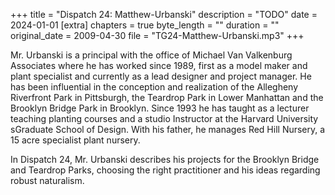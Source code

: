 +++
title = "Dispatch 24: Matthew-Urbanski"
description = "TODO"
date = 2024-01-01
[extra]
chapters = true
byte_length = ""
duration = ""
original_date = 2009-04-30
file = "TG24-Matthew-Urbanski.mp3"
+++

Mr. Urbanski is a principal with the office of Michael Van Valkenburg Associates where he has worked since 1989, first as a model maker and plant specialist and currently as a lead designer and project manager. He has been influential in the conception and realization of the Allegheny Riverfront Park in Pittsburgh, the Teardrop Park in Lower Manhattan and the Brooklyn Bridge Park in Brooklyn. Since 1993 he has taught as a lecturer teaching planting courses and a studio Instructor at the Harvard University sGraduate School of Design. With his father, he manages Red Hill Nursery, a 15 acre specialist plant nursery.

In Dispatch 24, Mr. Urbanski describes his projects for the Brooklyn Bridge and Teardrop Parks, choosing the right practitioner and his ideas regarding robust naturalism.